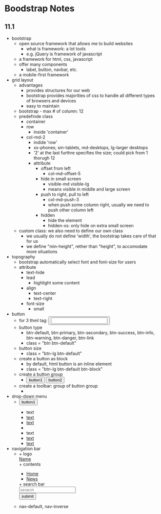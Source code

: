 Boodstrap Notes
===============

11.1
----
+ bootstrap
    + open source framework that allows me to build websites
        + what is framework: a lot tools
        + e.g. jQuery is framework of javascript
    + a framework for html, css, javascript
    + offer many components
        + label, button, navbar, etc.
    + a mobile-first framework
+ grid layout
    + advantages
        + provides structures for our web
        + bootstrap provides majorities of css to handle
            all different types of browsers and devices
        + easy to maintain
    + bootstrap - max # of column: 12
    + predefinde class
        + container
        + row
            + inside 'container'
        + col-md-2
            + indide 'row'
            + xs-phones; sm-tablets, md-desktops, lg-larger desktops 
            + '2' at the last furthre specifies the size; 
                could pick from 1 thorugh 12 
            + attribute
                + offset from left
                    + col-md-offset-5
                + hide in small screen
                    + visible-md visible-lg
                    + means visible in middle and large screen
                + push to right, pull to left
                    + col-md-push-3
                    + when push some column right, usually
                        we need to push other column left
                + hidden
                    + hide the element
                    + hidden-xs: only hide on extra small screen
    + custom class: we also need to define our own class
        + we usually do not define 'width', the bootstrap takes 
            care of that for us
        + we define "min-height", rether than "height", to 
            accomodate more situations
+ topography
    + bootstrap automatically select font and font-size for users
    + attribute
        + text-hide
        + lead
            + highlight some content
        + align
            + text-center
            + text-right
        + font-size
            + small
+ button
    + for 3 thml tag: <button> <a> <input>
    + button type
        + btn-default, btn-primary, btn-secondary, btn-success,
            btn-info, btn-warning, btn-danger, btn-link
        + class = "btn btn-default"
    + button size
        + class = "btn-lg btn-default"
    + create a button as block
        + by default, html button is an inline element
        + class = "btn-lg btn-default btn-block"
    + create a button group
        + <div class="btn-group" role="group">
            <button type="button" class="btn btn-primary"> button1 </button>
            <button type="button" class="btn btn-info"> button2 </button>
          </div>
    + create a toolbar: group of button group
        + <div class="btn-toobar" role="toolbar">
+ drop-down menu
    + <div class="dropdown">
        <button type="button" class="btn btn-primary dropdown-toggle"> 
            button1 </button>
            <ul class="dropdown-menu" role="menu">
                <li class="dropdown-header"> text </li>
                <li> <a href="#"> text </a> </li>
                <li> <a href="#"> text </a> </li>
                <li class="divider"> </li>
                <li class="dropdown-header"> text </li>
                <li> <a href="#"> text </a> </li>
                <li> <a href="#"> text </a> </li>
                </ul>
          </div>
+ navigation bar
    + <nav class="navbar navbar-default">
        <div class="container-fluid">
            + logo
            <div class="navbar-header">
                <a class="navbar-brand" href="#"> Name </a>
            </div>
            + contents
            <ul class="nav navbar-nav">
                <li class="active"><a href="#"> Home </a></li>
                <li><a href="#"> News </a></li>
            </ul>
            + search bar
            <form class="navbar-form">
                <div class="form-group">
                    <input type="text" class="form-control" 
                        placeholder="serarch">
                </div>
                <button type="submit" class="btn btn-danger"> submit </button>
            </form>
        </div>
      </nav>
    + nav-default, nav-inverse

